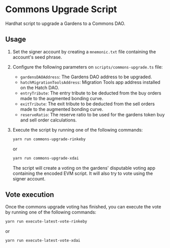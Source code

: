 # Commons Upgrade Script

Hardhat script to upgrade a Gardens to a Commons DAO.

## Usage

1. Set the signer account by creating a `mnemonic.txt` file containing the account's seed phrase.

2. Configure the following parameters on `scripts/commons-upgrade.ts` file:

   - `gardensDAOAddress`: The Gardens DAO address to be upgraded.
   - `hatchMigrationToolsAddress`: Migration Tools app address installed on the Hatch DAO.
   - `entryTribute`: The entry tribute to be deducted from the buy orders made to the augmented bonding curve.
   - `exitTribute`: The exit tribute to be deducted from the sell orders made to the augmented bonding curve.
   - `reserveRatio`: The reserve ratio to be used for the gardens token buy and sell order calculations.

3. Execute the script by running one of the following commands:

   ```sh
   yarn run commons-upgrade-rinkeby
   ```

   or

   ```sh
   yarn run commons-upgrade-xdai
   ```

   The script will create a voting on the gardens' disputable voting app containing the encoded EVM script. It will also try to vote using the signer account.

## Vote execution

Once the commons upgrade voting has finished, you can execute the vote by running one of the following commands:

```sh
yarn run execute-latest-vote-rinkeby
```

or

```sh
yarn run execute-latest-vote-xdai
```

